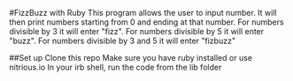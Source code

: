 #FizzBuzz with Ruby
This program allows the user to input number. It will then print numbers starting from 0 and ending at that number. For numbers divisible by 3 it will enter "fizz". For numbers divisible by 5 it will enter "buzz". For numbers divisible by 3 and 5 it will enter "fizbuzz"

##Set up
Clone this repo 
Make sure you have ruby installed or use nitrious.io
In your irb shell, run the code from the lib folder
